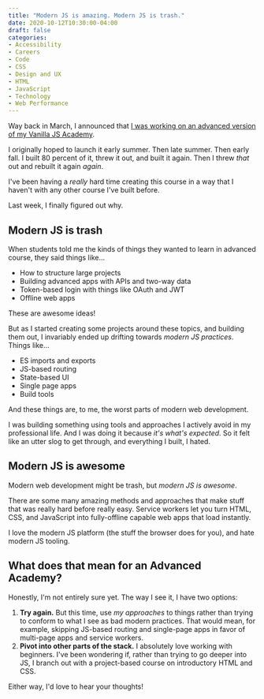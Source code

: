 ```yaml
---
title: "Modern JS is amazing. Modern JS is trash."
date: 2020-10-12T10:30:00-04:00
draft: false
categories:
- Accessibility
- Careers
- Code
- CSS
- Design and UX
- HTML
- JavaScript
- Technology
- Web Performance
---
```


Way back in March, I announced that [I was working on an advanced version of my Vanilla JS Academy](/how-to-make-the-transition-from-beginner-to-advanced-developer/).

I originally hoped to launch it early summer. Then late summer. Then early fall. I built 80 percent of it, threw it out, and built it again. Then I threw *that* out and rebuilt it again *again*.

I've been having a *really* hard time creating this course in a way that I haven't with any other course I've built before.

Last week, I finally figured out why.

## Modern JS is trash

When students told me the kinds of things they wanted to learn in advanced course, they said things like...

- How to structure large projects
- Building advanced apps with APIs and two-way data
- Token-based login with things like OAuth and JWT
- Offline web apps

These are awesome ideas!

But as I started creating some projects around these topics, and building them out, I invariably ended up drifting towards *modern JS practices*. Things like...

- ES imports and exports
- JS-based routing
- State-based UI
- Single page apps
- Build tools

And these things are, to me, the worst parts of modern web development.

I was building something using tools and approaches I actively avoid in my professional life. And I was doing it because *it's what's expected*. So it felt like an utter slog to get through, and everything I built, I hated.

## Modern JS is awesome

Modern web development might be trash, but *modern JS is awesome*.

There are some many amazing methods and approaches that make stuff that was really hard before really easy. Service workers let you turn HTML, CSS, and JavaScript into fully-offline capable web apps that load instantly.

I love the modern JS platform (the stuff the browser does for you), and hate modern JS tooling.

## What does that mean for an Advanced Academy?

Honestly, I'm not entirely sure yet. The way I see it, I have two options:

1. **Try again.** But this time, use *my approaches* to things rather than trying to conform to what I see as bad modern practices. That would mean, for example, skipping JS-based routing and single-page apps in favor of multi-page apps and service workers.
2. **Pivot into other parts of the stack.** I absolutely love working with beginners. I've been wondering if, rather than trying to go deeper into JS, I branch out with a project-based course on introductory HTML and CSS.

Either way, I'd love to hear your thoughts!